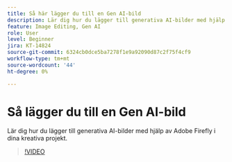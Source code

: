 ```yaml
---
title: Så här lägger du till en Gen AI-bild
description: Lär dig hur du lägger till generativa AI-bilder med hjälp av Adobe Firefly i dina kreativa projekt
feature: Image Editing, Gen AI
role: User
level: Beginner
jira: KT-14824
source-git-commit: 6324cb0dce5ba7278f1e9a92090d87c2f75f4cf9
workflow-type: tm+mt
source-wordcount: '44'
ht-degree: 0%

---
```


# Så lägger du till en Gen AI-bild

Lär dig hur du lägger till generativa AI-bilder med hjälp av Adobe Firefly i dina kreativa projekt.

>[!VIDEO](https://video.tv.adobe.com/v/3426933?quality=12&learn=on&hidetitle=true)
